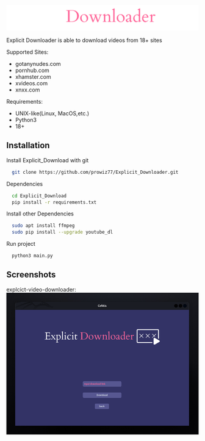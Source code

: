 <p align="center">
    <img src="https://github.com/prowiz77/Explicit_Downloader/blob/main/logos/explicit2.png" alt="Icon" />
</p>

Explicit Downloader is able to download videos from 18+ sites

Supported Sites:
  - gotanynudes.com
  - pornhub.com
  - xhamster.com
  - xvideos.com
  - xnxx.com 

Requirements:
  - UNIX-like(Linux, MacOS,etc.)
  - Python3
  - 18+
   


## Installation

Install Explicit_Download with git

```bash
  git clone https://github.com/prowiz77/Explicit_Downloader.git
```

Dependencies
```bash
  cd Explicit_Download  
  pip install -r requirements.txt
```
Install other Dependencies

```bash
  sudo apt install ffmpeg
  sudo pip install --upgrade youtube_dl
``` 
Run project

```bash
  python3 main.py
```  
    
## Screenshots
explcict-video-downloader:
![App Screenshot](https://github.com/prowiz77/CeNtis/blob/main/images/Screenshot33.png)
